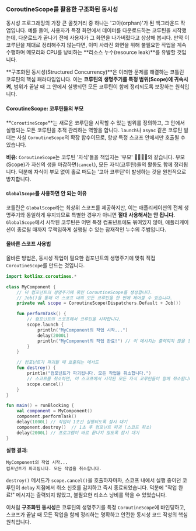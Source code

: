 ### CoroutineScope를 활용한 구조화된 동시성

동시성 프로그래밍의 가장 큰 골칫거리 중 하나는 '고아(orphan)'가 된 백그라운드 작업입니다. 예를 들어, 사용자가 특정 화면에서 데이터를 다운로드하는 코루틴을 시작했는데, 다운로드가 끝나기 전에 사용자가 그 화면을 나가버렸다고 상상해 봅시다. 만약 이 코루틴을 제대로 정리해주지 않는다면, 이미 사라진 화면을 위해 불필요한 작업을 계속 수행하며 메모리와 CPU를 낭비하는 \*\*리소스 누수(resource leak)\*\*를 유발할 것입니다.

\*\*구조화된 동시성(Structured Concurrency)\*\*은 이러한 문제를 해결하는 코틀린 코루틴의 핵심 패러다임입니다. 이는 **코루틴의 생명주기를 특정 범위(Scope)에 귀속시켜**, 범위가 끝날 때 그 안에서 실행되던 모든 코루틴이 함께 정리되도록 보장하는 원칙입니다.

#### CoroutineScope: 코루틴들의 부모

\*\*`CoroutineScope`\*\*는 새로운 코루틴을 시작할 수 있는 범위를 정의하고, 그 안에서 실행되는 모든 코루틴을 추적 관리하는 역할을 합니다. `launch`나 `async` 같은 코루틴 빌더는 사실 `CoroutineScope`의 확장 함수이므로, 항상 특정 스코프 안에서만 호출될 수 있습니다.

**비유:** `CoroutineScope`는 코루틴 '자식'들을 책임지는 '부모' 👨‍👩‍👧‍👦와 같습니다. 부모(Scope)가 자신의 생을 마감하면(`cancel`), 모든 자식(코루틴)들의 활동도 함께 정리됩니다. 덕분에 자식이 부모 없이 홀로 떠도는 '고아 코루틴'이 발생하는 것을 원천적으로 방지합니다.

#### `GlobalScope`를 사용하면 안 되는 이유

코틀린은 `GlobalScope`라는 최상위 스코프를 제공하지만, 이는 애플리케이션의 전체 생명주기와 동일하게 유지되므로 특별한 경우가 아니면 **절대 사용해서는 안 됩니다.** `GlobalScope`에서 시작된 코루틴은 어떤 특정 컴포넌트에도 묶여있지 않아, 애플리케이션이 종료될 때까지 무책임하게 실행될 수 있는 잠재적인 누수의 주범입니다.

#### 올바른 스코프 사용법

올바른 방법은, 동시성 작업이 필요한 컴포넌트의 생명주기에 맞춰 직접 `CoroutineScope`를 만드는 것입니다.

```kotlin
import kotlinx.coroutines.*

class MyComponent {
    // 이 컴포넌트의 생명주기에 묶인 CoroutineScope를 생성합니다.
    // Job()을 통해 이 스코프 내의 모든 코루틴을 한 번에 제어할 수 있습니다.
    private val scope = CoroutineScope(Dispatchers.Default + Job())

    fun performTask() {
        // 컴포넌트의 스코프에서 코루틴을 시작합니다.
        scope.launch {
            println("MyComponent의 작업 시작...")
            delay(2000L)
            println("MyComponent의 작업 완료!") // 이 메시지는 출력되지 않을 것입니다.
        }
    }

    // 컴포넌트가 파괴될 때 호출되는 메서드
    fun destroy() {
        println("컴포넌트가 파괴됩니다. 모든 작업을 취소합니다.")
        // 스코프를 취소하면, 이 스코프에서 시작된 모든 자식 코루틴들이 함께 취소됩니다.
        scope.cancel()
    }
}

fun main() = runBlocking {
    val component = MyComponent()
    component.performTask()
    delay(1000L) // 작업이 1초간 실행되도록 잠시 대기
    component.destroy()  // 1초 후 컴포넌트 파괴 (스코프 취소)
    delay(2000L) // 프로그램이 바로 끝나지 않도록 잠시 대기
}
```

**실행 결과:**

```
MyComponent의 작업 시작...
컴포넌트가 파괴됩니다. 모든 작업을 취소합니다.
```

`destroy()` 메서드가 `scope.cancel()`을 호출하자마자, 스코프 내에서 실행 중이던 코루틴이 `delay` 지점에서 취소 신호를 감지하고 즉시 종료되었습니다. 덕분에 "작업 완료\!" 메시지는 출력되지 않았고, 불필요한 리소스 낭비를 막을 수 있었습니다.

이처럼 **구조화된 동시성**은 코루틴의 생명주기를 특정 `CoroutineScope`에 바인딩하고, 스코프가 끝날 때 모든 작업을 함께 정리하는 명확하고 안전한 동시성 코드 작성의 핵심 원칙입니다.